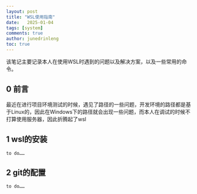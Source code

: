 ```yaml
---
layout: post
title: "WSL使用指南"
date:   2025-01-04
tags: [system]
comments: true
author: junedrinleng
toc: true
---
```


该笔记主要记录本人在使用WSL时遇到的问题以及解决方案，以及一些常用的命令。
<!-- more -->


## 0 前言

最近在进行项目环境测试的时候，遇见了路径的一些问题，开发环境的路径都是基于Linux的，因此在Windows下的路径就会出现一些问题，而本人在调试的时候不打算使用服务器，因此折腾起了wsl

## 1 wsl的安装
    to do……


## 2 git的配置
    to do……


